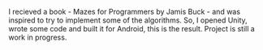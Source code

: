 I recieved a book - Mazes for Programmers by Jamis Buck - and was inspired to try to implement some of the algorithms.  So, I opened Unity, wrote some code and built it for Android, this is the result.  Project is still a work in progress.